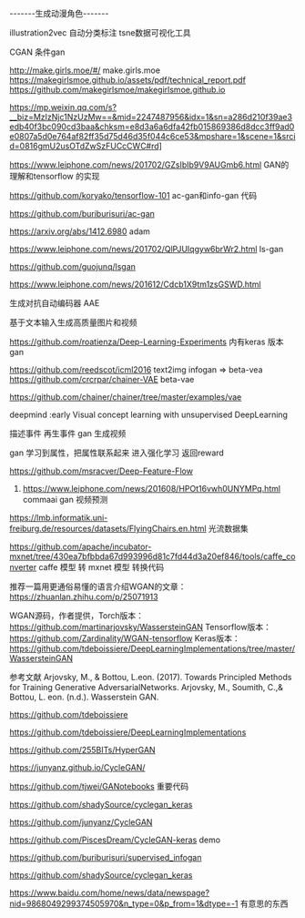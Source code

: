 

-------生成动漫角色-------

illustration2vec 自动分类标注  tsne数据可视化工具 

CGAN 条件gan

http://make.girls.moe/#/
make.girls.moe
https://makegirlsmoe.github.io/assets/pdf/technical_report.pdf
https://github.com/makegirlsmoe/makegirlsmoe.github.io





https://mp.weixin.qq.com/s?__biz=MzIzNjc1NzUzMw==&mid=2247487956&idx=1&sn=a286d210f39ae3edb40f3bc090cd3baa&chksm=e8d3a6a6dfa42fb015869386d8dcc3ff9ad0e0807a5d0e764af82ff35d75d46d35f044c6ce53&mpshare=1&scene=1&srcid=0816gmU2usOTdZwSzFUCcCWC#rd]


https://www.leiphone.com/news/201702/GZsIbIb9V9AUGmb6.html  GAN的理解和tensorflow 的实现

https://github.com/koryako/tensorflow-101  ac-gan和info-gan 代码

https://github.com/buriburisuri/ac-gan

https://arxiv.org/abs/1412.6980  adam

https://www.leiphone.com/news/201702/QlPJUIqgyw6brWr2.html   ls-gan

https://github.com/guojunq/lsgan

https://www.leiphone.com/news/201612/Cdcb1X9tm1zsGSWD.html

生成对抗自动编码器 AAE

基于文本输入生成高质量图片和视频

https://github.com/roatienza/Deep-Learning-Experiments  内有keras 版本 gan

https://github.com/reedscot/icml2016   text2img
infogan => beta-vea
https://github.com/crcrpar/chainer-VAE  beta-vae

https://github.com/chainer/chainer/tree/master/examples/vae

deepmind :early Visual concept learning with unsupervised DeepLearning

描述事件 再生事件   gan 生成视频

gan 学习到属性，把属性联系起来  进入强化学习 返回reward


https://github.com/msracver/Deep-Feature-Flow


1. https://www.leiphone.com/news/201608/HPOt16vwh0UNYMPq.html  commaai gan 视频预测


https://lmb.informatik.uni-freiburg.de/resources/datasets/FlyingChairs.en.html  光流数据集  

https://github.com/apache/incubator-mxnet/tree/430ea7bfbbda67d993996d81c7fd44d3a20ef846/tools/caffe_converter  caffe 模型 转 mxnet 模型 转换代码


推荐一篇用更通俗易懂的语言介绍WGAN的文章：
https://zhuanlan.zhihu.com/p/25071913
 
WGAN源码，作者提供，Torch版本：
https://github.com/martinarjovsky/WassersteinGAN
Tensorflow版本：https://github.com/Zardinality/WGAN-tensorflow
Keras版本：
https://github.com/tdeboissiere/DeepLearningImplementations/tree/master/WassersteinGAN

参考文献
Arjovsky, M., & Bottou, L.eon. (2017). Towards Principled Methods for Training Generative AdversarialNetworks.
Arjovsky, M., Soumith, C.,& Bottou, L. eon. (n.d.). Wasserstein GAN.


https://github.com/tdeboissiere

https://github.com/tdeboissiere/DeepLearningImplementations

https://github.com/255BITs/HyperGAN

https://junyanz.github.io/CycleGAN/

https://github.com/tjwei/GANotebooks  重要代码

https://github.com/shadySource/cyclegan_keras

https://github.com/junyanz/CycleGAN

https://github.com/PiscesDream/CycleGAN-keras demo

https://github.com/buriburisuri/supervised_infogan

https://github.com/shadySource/cyclegan_keras 

https://www.baidu.com/home/news/data/newspage?nid=9868049299374505970&n_type=0&p_from=1&dtype=-1  有意思的东西